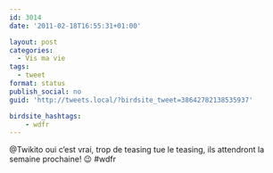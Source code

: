 ```yaml
---
id: 3014
date: '2011-02-18T16:55:31+01:00'

layout: post
categories:
  - Vis ma vie
tags:
  - tweet
format: status
publish_social: no
guid: 'http://tweets.local/?birdsite_tweet=38642782138535937'

birdsite_hashtags:
    - wdfr
---
```


@Twikito oui c’est vrai, trop de teasing tue le teasing, ils attendront la semaine prochaine! 😉 #wdfr